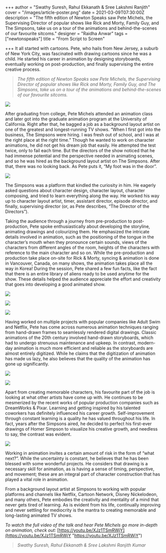 +++
author = "Swathy Suresh, Rahul Ekkanath & Sree Lakshmi Ranjith"
cover = "/images/article-poster.png"
date = 2021-03-09T07:30:00Z
description = "The fifth edition of Newton Speaks saw Pete Michels, the Supervising Director of popular shows like Rick and Morty, Family Guy, and The Simpsons, take us on a tour of the animations and behind-the-scenes of our favourite sitcoms."
designer = "Raidha Anwar"
tags = ["newtonspeaks"]
title = "From Script to Screen"

+++
It all started with cartoons. Pete, who hails from New Jersey, a suburb of New York City, was fascinated with drawing cartoons since he was a child. He started his career in animation by designing storyboards, eventually working on post-production, and finally supervising the entire creative process.

> _The fifth edition of Newton Speaks saw Pete Michels, the Supervising Director of popular shows like Rick and Morty, Family Guy, and The Simpsons, take us on a tour of the animations and behind-the-scenes of our favourite sitcoms._

![](/images/pete-michel-s-shows.png)

After graduating from college, Pete Michels attended an animation class and later got into the graduate animation program at the University of California. Right after that, he bagged a job as a background layout artist on one of the greatest and longest-running TV shows. “When I first got into the business, The Simpsons were hiring. I was fresh out of school, and I was at the right place at the right time.” Though he wanted to work on character animations, he did not get his dream job that easily. He attempted the test twice, only to fail each time. But the directors of the show noticed that he had immense potential and the perspective needed in animating scenes, and so he was hired as the background layout artist on The Simpsons. After that, there was no looking back. As Pete puts it, “My foot was in the door”.

![](/images/006_homer3_6-1.png)

The Simpsons was a platform that kindled the curiosity in him. He eagerly asked questions about character design, character layout, character composing, and tried to learn everything along the way. He worked his way up to character layout artist, timer, assistant director, episode director, and finally, supervising director (or, as Pete describes, “The Director of the Directors”).

Taking the audience through a journey from pre-production to post-production, Pete spoke enthusiastically about developing the storyline, animating drawings and colourizing them. He emphasized the intricate details involved in animation, such as the positioning of the tongue in the character’s mouth when they pronounce certain sounds, views of the characters from different angles of the room, heights of the characters with reference to the main character and so on. While the pre-production and production take place on-site for Rick & Morty, syncing & animation is done in Vancouver, Canada, on many shows, the animation takes place all the way in Korea! During the session, Pete shared a few fun facts, like the fact that there is an entire library of aliens ready to be used anytime for the show. These details helped the audience appreciate the effort and creativity that goes into developing a good animated show.

![](/images/011-1_basicmouthchart_13-1.png)

![](/images/004_characterlineup_3-1.png)

![](/images/008_xsheets_8-1.jpg)

Having worked on multiple projects with popular companies like Adult Swim and Netflix, Pete has come across numerous animation techniques ranging from hand-drawn frames to seamlessly rendered digital drawings. Classic animations of the 20th century involved hand-drawn storyboards, which had to undergo strenuous maintenance and upkeep. In contrast, modern-day animation is much more efficient and reliable as the storyboards are almost entirely digitized. While he claims that the digitization of animation has made us lazy, he also believes that the quality of the animation has gone up significantly.

![](/images/010_pencilstoryboard_11-1.png)

![](/images/011_storyboardpanel_12-1.png)

Apart from creating memorable characters, his favourite part of the job is looking at what other artists have come up with. He continues to be mesmerized by the recent works of popular production companies such as DreamWorks & Pixar. Learning and getting inspired by his talented coworkers has definitely influenced his career growth. Self-improvement through constant learning is a quality he has valued throughout his life. In fact, years after the Simpsons aired, he decided to perfect his first-ever drawings of Homer Simpson to visualize his creative growth, and needless to say, the contrast was evident.

![](/images/003_newhomer2_1-1.png)

Working in animation invites a certain amount of risk in the form of “what next?”. While the uncertainty is constant, he believes that he has been blessed with some wonderful projects. He considers that drawing is a necessary skill for animation, as is having a sense of timing, perspective, and movement; these are an integral part of character construction that has played a vital role in animation.

From a background layout artist at Simpsons to working with popular platforms and channels like Netflix, Cartoon Network, Disney Nickelodeon, and many others, Pete embodies the creativity and mentality of a mind that never gets tired of learning. As is evident from his life, continually improving and never settling for mediocrity is the mantra to creating memorable and long-lasting animated TV shows.

_To watch the full video of the talk and hear Pete Michels go more in-depth on animation, check out:_ [https://youtu.be/XJz1TSmRWjY](https://youtu.be/XJz1TSmRWjY "https://youtu.be/XJz1TSmRWjY")

> _Swathy Suresh, Rahul Ekkanath & Sree Lakshmi Ranjith Kumar_
